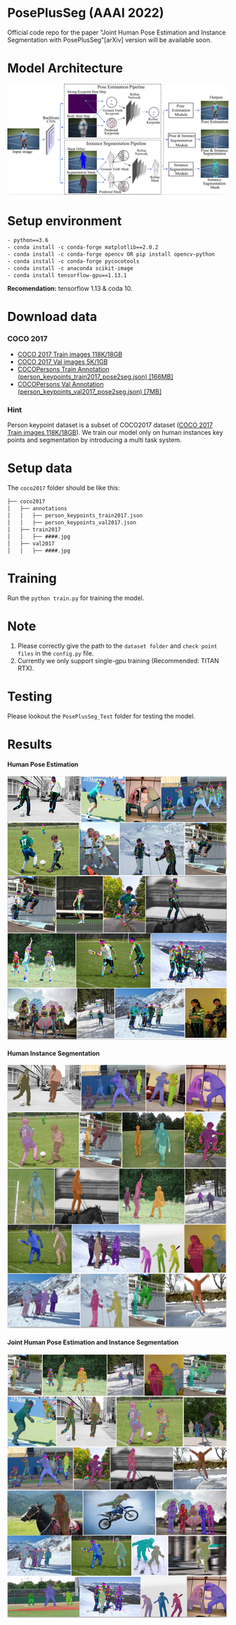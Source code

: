 # PosePlusSeg (AAAI 2022)

Official code repo for the paper "Joint Human Pose Estimation and Instance Segmentation with PosePlusSeg"[arXiv] version will be available soon.

# Model Architecture 
![](demo_result/0001.png)

# Setup environment

```
- python==3.6
- conda install -c conda-forge matplotlib==2.0.2
- conda install -c conda-forge opencv OR pip install opencv-python
- conda install -c conda-forge pycocotools
- conda install -c anaconda scikit-image
- conda install tensorflow-gpu==1.13.1
```

**Recomendation:** tensorflow 1.13 & coda 10.

# Download data

### COCO 2017

- [COCO 2017 Train images 118K/18GB](http://images.cocodataset.org/zips/train2017.zip)
- [COCO 2017 Val images 5K/1GB](http://images.cocodataset.org/zips/val2017.zip)
- [COCOPersons Train Annotation (person_keypoints_train2017_pose2seg.json) [166MB]](https://github.com/liruilong940607/Pose2Seg/releases/download/data/person_keypoints_train2017_pose2seg.json)
- [COCOPersons Val Annotation (person_keypoints_val2017_pose2seg.json) [7MB]](https://github.com/liruilong940607/Pose2Seg/releases/download/data/person_keypoints_val2017_pose2seg.json)

### Hint 

Person keypoint dataset is a subset of COCO2017 dataset ([COCO 2017 Train images 118K/18GB](http://images.cocodataset.org/annotations/annotations_trainval2017.zip)). We train our model only on human instances key points and segmentation by introducing a multi task system. 


# Setup data

The `coco2017` folder should be like this:
``` 
├── coco2017
│   ├── annotations  
│   │   ├── person_keypoints_train2017.json 
│   │   ├── person_keypoints_val2017.json 
│   ├── train2017  
│   │   ├── ####.jpg  
│   ├── val2017  
│   │   ├── ####.jpg  

```

# Training

 Run the `python train.py` for training the model. 

# Note

1. Please correctly give the path to the `dataset folder` and `check point files` in the `config.py` file. 
2. Currently we only support single-gpu training (Recommended: TITAN RTX).

# Testing

Please lookout the `PosePlusSeg_Test` folder for testing the model. 

# Results

#### Human Pose Estimation
<img src="demo_result/pose.png" width="500" height="600">

#### Human Instance Segmentation

<img src="demo_result/seg.png" width="500" height="600">

#### Joint Human Pose Estimation and Instance Segmentation

<img src="demo_result/PosePlusSeg.png" width="500" height="600">
